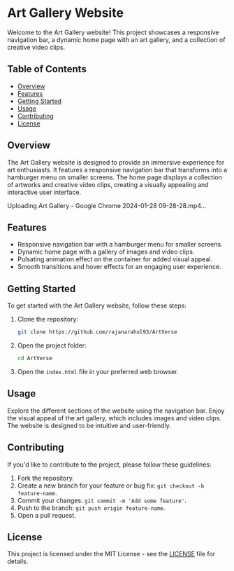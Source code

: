 # Art Gallery Website

Welcome to the Art Gallery website! This project showcases a responsive navigation bar, a dynamic home page with an art gallery, and a collection of creative video clips.

## Table of Contents
- [Overview](#overview)
- [Features](#features)
- [Getting Started](#getting-started)
- [Usage](#usage)
- [Contributing](#contributing)
- [License](#license)

## Overview

The Art Gallery website is designed to provide an immersive experience for art enthusiasts. It features a responsive navigation bar that transforms into a hamburger menu on smaller screens. The home page displays a collection of artworks and creative video clips, creating a visually appealing and interactive user interface.

Uploading Art Gallery - Google Chrome 2024-01-28 09-28-28.mp4…

## Features

- Responsive navigation bar with a hamburger menu for smaller screens.
- Dynamic home page with a gallery of images and video clips.
- Pulsating animation effect on the container for added visual appeal.
- Smooth transitions and hover effects for an engaging user experience.

## Getting Started

To get started with the Art Gallery website, follow these steps:

1. Clone the repository:

   ```bash
   git clone https://github.com/rajanarahul93/ArtVerse 
   ```

2. Open the project folder:

   ```bash
   cd ArtVerse
   ```

3. Open the `index.html` file in your preferred web browser.

## Usage

Explore the different sections of the website using the navigation bar. Enjoy the visual appeal of the art gallery, which includes images and video clips. The website is designed to be intuitive and user-friendly.

## Contributing

If you'd like to contribute to the project, please follow these guidelines:

1. Fork the repository.
2. Create a new branch for your feature or bug fix: `git checkout -b feature-name`.
3. Commit your changes: `git commit -m 'Add some feature'`.
4. Push to the branch: `git push origin feature-name`.
5. Open a pull request.

## License

This project is licensed under the MIT License - see the [LICENSE](LICENSE) file for details.
